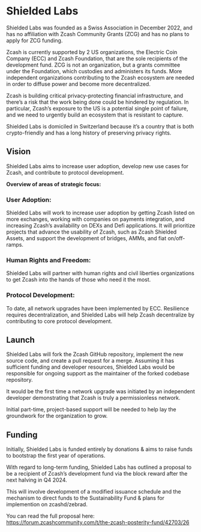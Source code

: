 # Shielded Labs 

Shielded Labs was founded as a Swiss Association in December 2022, and has no affiliation with Zcash Community Grants (ZCG) and has no plans to apply for ZCG funding.

Zcash is currently supported by 2 US organizations, the Electric Coin Company (ECC) and Zcash Foundation, that are the sole recipients of the development fund. ZCG is not an organization, but a grants committee under the Foundation, which custodies and administers its funds. More independent organizations contributing to the Zcash ecosystem are needed in order to diffuse power and become more decentralized.

Zcash is building critical privacy-protecting financial infrastructure, and there’s a risk that the work being done could be hindered by regulation. In particular, Zcash’s exposure to the US is a potential single point of failure, and we need to urgently build an ecosystem that is resistant to capture.  

Shielded Labs is domiciled in Switzerland because it’s a country that is both crypto-friendly and has a long history of preserving privacy rights.

## Vision

Shielded Labs aims to increase user adoption, develop new use cases for Zcash, and contribute to protocol development. 

**Overview of areas of strategic focus:** 

### User Adoption: 

Shielded Labs will work to increase user adoption by getting Zcash listed on more exchanges, working with companies on payments integration, and increasing Zcash’s availability on DEXs and Defi applications. It will prioritize projects that advance the usability of Zcash, such as Zcash Shielded Assets, and support the development of bridges, AMMs, and fiat on/off-ramps.

### Human Rights and Freedom: 

Shielded Labs will partner with human rights and civil liberties organizations to get Zcash into the hands of those who need it the most.

### Protocol Development: 

To date, all network upgrades have been implemented by ECC. Resilience requires decentralization, and Shielded Labs will help Zcash decentralize by contributing to core protocol development.

## Launch

Shielded Labs will fork the Zcash GitHub repository, implement the new source code, and create a pull request for a merge. Assuming it has sufficient funding and developer resources, Shielded Labs would be responsible for ongoing support as the maintainer of the forked codebase repository.

It would be the first time a network upgrade was initiated by an independent developer demonstrating that Zcash is truly a permissionless network.

Initial part-time, project-based support will be needed to help lay the groundwork for the organization to grow.

## Funding

Initially, Shielded Labs is funded entirely by donations & aims to raise funds to bootstrap the first year of operations. 

With regard to long-term funding, Shielded Labs has outlined a proposal to be a recipient of Zcash’s development fund via the block reward after the next halving in Q4 2024. 

This will involve development of a modified issuance schedule and the mechanism to direct funds to the Sustainability Fund & plans for implemention on zcashd/zebrad. 

You can read the full proposal here:
https://forum.zcashcommunity.com/t/the-zcash-posterity-fund/42703/26